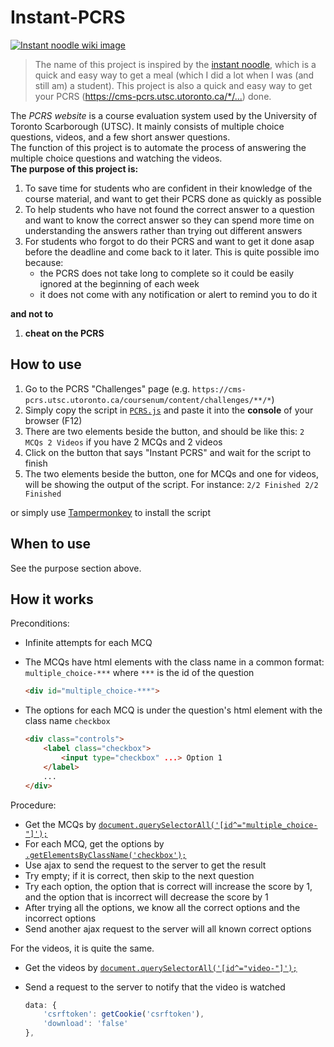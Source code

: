 # Instant-PCRS

<!-- Image of instant noodle -->
[![Instant noodle wiki image](https://upload.wikimedia.org/wikipedia/commons/thumb/7/73/Mama_instant_noodle_block.jpg/1024px-Mama_instant_noodle_block.jpg)](https://en.wikipedia.org/wiki/Instant_noodles)
> The name of this project is inspired by the [instant noodle](https://en.wikipedia.org/wiki/Instant_noodles), which is a quick and easy way to get a meal (which I did a lot when I was (and still am) a student). This project is also a quick and easy way to get your PCRS (<https://cms-pcrs.utsc.utoronto.ca/*/...>) done.

The *PCRS website* is a course evaluation system used by the University of Toronto Scarborough (UTSC). It mainly consists of multiple choice questions, videos, and a few short answer questions.  
The function of this project is to automate the process of answering the multiple choice questions and watching the videos.  
**The purpose of this project is:**  

1. To save time for students who are confident in their knowledge of the course material, and want to get their PCRS done as quickly as possible
2. To help students who have not found the correct answer to a question and want to know the correct answer so they can spend more time on  understanding the answers rather than trying out different answers
3. For students who forgot to do their PCRS and want to get it done asap before the deadline and come back to it later.
This is quite possible imo because:
    - the PCRS does not take long to complete so it could be easily ignored at the beginning of each week
    - it does not come with any notification or alert to remind you to do it

**and not to**

1. **cheat on the PCRS**

## How to use

1. Go to the PCRS "Challenges" page (e.g. `https://cms-pcrs.utsc.utoronto.ca/coursenum/content/challenges/**/*`)
2. Simply copy the script in [`PCRS.js`](https://github.com/JANERUBBISHTOEAT/Instant-PCRS/blob/master/PCRS.js) and paste it into the **console** of your browser (F12)
3. There are two elements beside the button, and should be like this: `2 MCQs 2 Videos` if you have 2 MCQs and 2 videos
4. Click on the button that says "Instant PCRS" and wait for the script to finish
5. The two elements beside the button, one for MCQs and one for videos, will be showing the output of the script. For instance: `2/2 Finished 2/2 Finished`

or simply use [Tampermonkey](https://www.tampermonkey.net/) to install the script

## When to use

See the purpose section above.

## How it works

Preconditions:

- Infinite attempts for each MCQ
- The MCQs have html elements with the class name in a common format: `multiple_choice-***` where `***` is the id of the question

    ```html
    <div id="multiple_choice-***">
    ```

- The options for each MCQ is under the question's html element with the class name `checkbox`

    ```html
    <div class="controls">
        <label class="checkbox">
            <input type="checkbox" ...> Option 1
        </label>
        ...
    </div>
    ```

Procedure:

- Get the MCQs by [`document.querySelectorAll('[id^="multiple_choice-"]');`](https://github.com/JANERUBBISHTOEAT/Instant-PCRS/blob/master/PCRS.js#L153)
- For each MCQ, get the options by [`.getElementsByClassName('checkbox');`](https://github.com/JANERUBBISHTOEAT/Instant-PCRS/blob/master/PCRS.js#L182)
- Use ajax to send the request to the server to get the result
- Try empty; if it is correct, then skip to the next question
- Try each option, the option that is correct will increase the score by 1, and the option that is incorrect will decrease the score by 1
- After trying all the options, we know all the correct options and the incorrect options
- Send another ajax request to the server will all known correct options

For the videos, it is quite the same.

- Get the videos by [`document.querySelectorAll('[id^="video-"]');`](https://github.com/JANERUBBISHTOEAT/Instant-PCRS/blob/master/PCRS.js#L220)
- Send a request to the server to notify that the video is watched

    ```js
    data: {
        'csrftoken': getCookie('csrftoken'),
        'download': 'false'
    },
    ```
